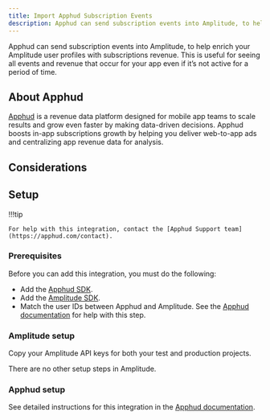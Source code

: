 ```yaml
---
title: Import Apphud Subscription Events
description: Apphud can send subscription events into Amplitude, to help enrich your Amplitude user profiles with subscriptions revenue.
---
```


Apphud can send subscription events into Amplitude, to help enrich your Amplitude user profiles with subscriptions revenue. This is useful for seeing all events and revenue that occur for your app even if it’s not active for a period of time. 

## About Apphud

[Apphud](https://apphud.com/) is a revenue data platform designed for mobile app teams to scale results and grow even faster by making data-driven decisions. Apphud boosts in-app subscriptions growth by helping you deliver web-to-app ads and centralizing app revenue data for analysis.

## Considerations

## Setup

!!!tip

    For help with this integration, contact the [Apphud Support team](https://apphud.com/contact).

### Prerequisites

Before you can add this integration, you must do the following: 

- Add the [Apphud SDK](https://docs.apphud.com/getting-started/sdk-integration#configure-apphud-sdk).
- Add the [Amplitude SDK](/data/sources/#sdks).
- Match the user IDs between Apphud and Amplitude. See the [Apphud documentation](https://docs.apphud.com/integrations/analytics/amplitude#match-user-ids) for help with this step. 

### Amplitude setup

Copy your Amplitude API keys for both your test and production projects.

There are no other setup steps in Amplitude. 

### Apphud setup

See detailed instructions for this integration in the [Apphud documentation](https://docs.apphud.com/integrations/analytics/amplitude).